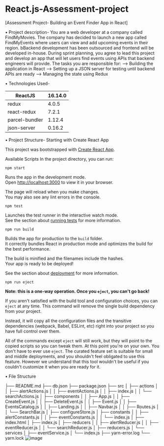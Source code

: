 # React.js-Assessment-project

[Assessment Project- Building an Event Finder App in React]

• Project description-
You are a web developer at a company called FindMyMovies. 
The company has decided to launch a new app called FindMyEvents where users can view and add upcoming events in their region.
 bBackend development has been outsourced and frontend will be developed in-house. 
During sprint planning, you agree to lead this project and develop an app that will let users find events using APIs that backend engineers will provide. The tasks you are responsible for: 
--> Building the application in React
--> Setting up a JSON server for testing until backend APIs are ready
--> Managing the state using Redux

• Technologies Used-

| ReactJS | 16.14.0 |
| ------ | ------- |
| redux | 4.0.5 | 
| react-redux | 7.2.1 |
| parcel-bundler | 1.12.4 |
| json-server | 0.16.2 |


• Project Structure-
Starting with Create React App

This project was bootstrapped with [Create React App](https://github.com/facebook/create-react-app).

Available Scripts
In the project directory, you can run:

`npm start`

Runs the app in the development mode.\
Open [http://localhost:3000](http://localhost:3000) to view it in your browser.

The page will reload when you make changes.\
You may also see any lint errors in the console.


`npm test`

Launches the test runner in the interactive watch mode.\
See the section about [running tests](https://facebook.github.io/create-react-app/docs/running-tests) for more information.


`npm run build`

Builds the app for production to the `build` folder.\
It correctly bundles React in production mode and optimizes the build for the best performance.

The build is minified and the filenames include the hashes.\
Your app is ready to be deployed!

See the section about [deployment](https://facebook.github.io/create-react-app/docs/deployment) for more information.


`npm run eject`

**Note: this is a one-way operation. Once you `eject`, you can't go back!**

If you aren't satisfied with the build tool and configuration choices, you can `eject` at any time. This command will remove the single build dependency from your project.

Instead, it will copy all the configuration files and the transitive dependencies (webpack, Babel, ESLint, etc) right into your project so you have full control over them. 

All of the commands except `eject` will still work, but they will point to the copied scripts so you can tweak them. At this point you're on your own.
You don't have to ever use `eject`. The curated feature set is suitable for small and middle deployments, and you shouldn't feel obligated to use this feature. However we understand that this tool wouldn't be useful if you couldn't customize it when you are ready for it.

• File Structure

├── README.md
├── db.json
├── package.json
├── src
│   ├── actions
│   │   ├── alertActions.js
│   │   ├── eventActions.js
│   │   ├── index.js
│   │   └── searchActions.js
│   ├── components
│   │   ├── App.js
│   │   ├── CreateEvent.js
│   │   ├── DeleteEvent.js
│   │   ├── Event.js
│   │   ├── EventsCatalog.js
│   │   ├── Landing.js
│   │   ├── Navbar.js
│   │   ├── Routes.js
│   │   └── SearchBar.js
│   ├── configureStore.js
│   ├── constants
│   │   ├── alertConstants.js
│   │   ├── eventConstants.js
│   │   └── index.js
│   ├── index.html
│   ├── index.js
│   ├── reducers
│   │   ├── alertReducer.js
│   │   ├── eventReducer.js
│   │   └── searchReducer.js
│   ├── reducers.js
│   └── services
│       ├── eventService.js
│       └── index.js
├── yarn-error.log
└── yarn.lock
![image](https://user-images.githubusercontent.com/105660197/200902896-0393f3d2-380e-4df0-816f-92ec7ceb5608.png)
